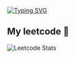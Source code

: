 <a href="https://git.io/typing-svg"><img src="https://readme-typing-svg.demolab.com?font=Fira+Code&weight=900&size=25&duration=4000&pause=2000&color=FFFFFF&background=CCCCFF&center=true&vCenter=true&width=1000&height=100&separator=%3C&lines=System.out.println(%22Hello+World!%22);" alt="Typing SVG" /></a>

## My leetcode 🐾
![Leetcode Stats](https://leetcard.jacoblin.cool/procrastination_44?ext=heatmap&theme=light,unicorn)
